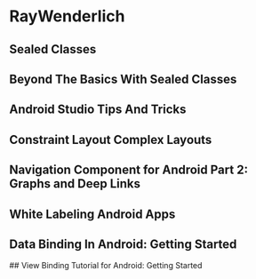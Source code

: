 # RayWenderlich

## Sealed Classes

## Beyond The Basics With Sealed Classes

## Android Studio Tips And Tricks

## Constraint Layout Complex Layouts

## Navigation Component for Android Part 2: Graphs and Deep Links

## White Labeling Android Apps

## Data Binding In Android: Getting Started

## View Binding Tutorial for Android: Getting Started
